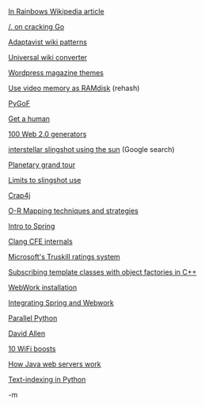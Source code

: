 <a href="http://en.wikipedia.org/wiki/In_Rainbows">In Rainbows Wikipedia article</a><br/>

<a href="http://slashdot.org/article.pl?sid=07/10/10/1758244">/. on cracking Go</a><br/>

<a href="http://www.adaptavist.com/display/USERGUIDE/Patterns">Adaptavist wiki patterns</a><br/>

<a href="http://confluence.atlassian.com/display/CONFEXT/Universal+Wiki+Converter">Universal wiki converter</a><br/>

<a href="http://themeplayground.com/the-best-wordpress-magazine-themes-available">Wordpress magazine themes</a><br/>

<a href="http://gentoo-wiki.com/TIP_Use_memory_on_video_card_as_swap">Use video memory as RAMdisk</a> (rehash)<br/>

<a href="http://www.ginstrom.com/scribbles/2007/10/08/design-patterns-python-style/">PyGoF</a><br/>

<a href="http://gethuman.com/">Get a human</a><br/>

<a href="http://www.ifxplus.com/post/More-than-100-Web-20-Online-Generators.aspx">100 Web 2.0 generators</a><br/>

<a href="http://www.google.com/search?q=interstellar+slingshot+using+the+Sun&ie=utf-8&oe=utf-8&aq=t&rls=org.mozilla:en-US:official&client=firefox-a">interstellar slingshot using the sun</a> (Google search)<br/>

<a href="http://en.wikipedia.org/wiki/Planetary_Grand_Tour">Planetary grand tour</a><br/>

<a href="http://en.wikipedia.org/wiki/Gravitational_slingshot#Limits_to_slingshot_use">Limits to slingshot use</a><br/>

<a href="http://www.junitfactory.com/articles/crap4j/">Crap4j</a><br/>

<a href="http://www.objectmatter.com/vbsf/docs/maptool/ormapping.html">O-R Mapping techniques and strategies</a><br/>

<a href="http://www.javapolis.com/JP04DVDContent/talks/SpringInAction2/index.html">Intro to Spring</a><br/>

<a href="http://clang.llvm.org/docs/InternalsManual.html">Clang CFE internals</a><br/>

<a href="http://research.microsoft.com/mlp/apg/Details.aspx">Microsoft's Truskill ratings system</a><br/>

<a href="http://www.artima.com/cppsource/subscription_problem.html">Subscribing template classes with object factories in C++</a><br/>

<a href="http://docs.huihoo.com/webwork/2.2.6/Installation.html">WebWork installation</a><br/>

<a href="http://docs.huihoo.com/webwork/2.2.6/Spring.html">Integrating Spring and Webwork</a><br/>

<a href="http://www.artima.com/forums/flat.jsp?forum=106&thread=214303">Parallel Python</a><br/>

<a href="http://www.wired.com/techbiz/people/magazine/15-10/ff_allen?currentPage=all">David Allen</a><br/>

<a href="http://lifehacker.com/software/lifehacker-top-10/top-10-wi+fi-boosts-tweaks-and-apps-306436.php">10 WiFi boosts</a><br/>

<a href="http://www.onjava.com/pub/a/onjava/2003/04/23/java_webserver.html?page=1">How Java web servers work</a><br/>

<a href="http://gnosis.cx/publish/programming/charming_python_15.txt">Text-indexing in Python</a><br/>

-m